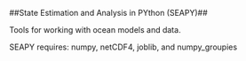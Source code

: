 ##State Estimation and Analysis in PYthon (SEAPY)##

Tools for working with ocean models and data.

SEAPY requires: numpy, netCDF4, joblib, and numpy_groupies
